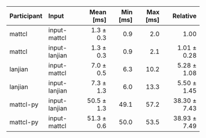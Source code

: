 | Participant | Input | Mean [ms] | Min [ms] | Max [ms] | Relative |
|:---|:---|---:|---:|---:|---:|
| mattcl | input-mattcl | 1.3 ± 0.3 | 0.9 | 2.0 | 1.00 |
| mattcl | input-lanjian | 1.3 ± 0.3 | 0.9 | 2.1 | 1.01 ± 0.28 |
| lanjian | input-mattcl | 7.0 ± 0.5 | 6.3 | 10.2 | 5.28 ± 1.08 |
| lanjian | input-lanjian | 7.3 ± 1.3 | 6.0 | 13.3 | 5.50 ± 1.45 |
| mattcl-py | input-lanjian | 50.5 ± 1.3 | 49.1 | 57.2 | 38.30 ± 7.43 |
| mattcl-py | input-mattcl | 51.3 ± 0.6 | 50.0 | 53.5 | 38.93 ± 7.49 |
